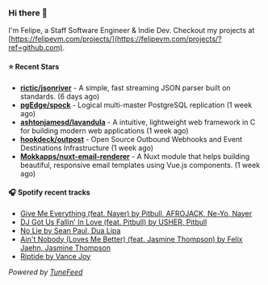 ### Hi there 👋

I'm Felipe, a Staff Software Engineer & Indie Dev. Checkout my projects at [https://felipevm.com/projects/](https://felipevm.com/projects/?ref=github.com).

#### ⭐ Recent Stars
- **[rictic/jsonriver](https://github.com/rictic/jsonriver)** - A simple, fast streaming JSON parser built on standards. (6 days ago)
- **[pgEdge/spock](https://github.com/pgEdge/spock)** - Logical multi-master PostgreSQL replication (1 week ago)
- **[ashtonjamesd/lavandula](https://github.com/ashtonjamesd/lavandula)** - A intuitive, lightweight web framework in C for building modern web applications (1 week ago)
- **[hookdeck/outpost](https://github.com/hookdeck/outpost)** - Open Source Outbound Webhooks and Event Destinations Infrastructure (1 week ago)
- **[Mokkapps/nuxt-email-renderer](https://github.com/Mokkapps/nuxt-email-renderer)** - A Nuxt module that helps building beautiful, responsive email templates using Vue.js components. (1 week ago)

#### 🎧 Spotify recent tracks
- [Give Me Everything (feat. Nayer) by Pitbull, AFROJACK, Ne-Yo, Nayer](https://open.spotify.com/track/4QNpBfC0zvjKqPJcyqBy9W)
- [DJ Got Us Fallin&#39; In Love (feat. Pitbull) by USHER, Pitbull](https://open.spotify.com/track/4356Typ82hUiFAynbLYbPn)
- [No Lie by Sean Paul, Dua Lipa](https://open.spotify.com/track/48QmG1dfvMuYLxMPt7KSRA)
- [Ain&#39;t Nobody (Loves Me Better) (feat. Jasmine Thompson) by Felix Jaehn, Jasmine Thompson](https://open.spotify.com/track/3c8iiZGfEammKJuWTErE5x)
- [Riptide by Vance Joy](https://open.spotify.com/track/7yq4Qj7cqayVTp3FF9CWbm)

_Powered by [TuneFeed](https://tunefeed.app?ref=github.com)_
